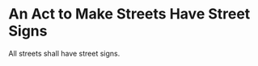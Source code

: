 An Act to Make Streets Have Street Signs
=========================================

All streets shall have street signs.

